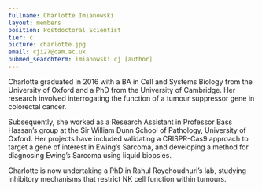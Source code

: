 ```yaml
---
fullname: Charlotte Imianowski
layout: members
position: Postdoctoral Scientist
tier: c
picture: charlotte.jpg 
email: cji27@cam.ac.uk 
pubmed_searchterm: imianowski cj [author] 
---
```


Charlotte graduated in 2016 with a BA in Cell and Systems Biology from the University of Oxford and a PhD from the University of Cambridge. Her research involved interrogating the function of a tumour suppressor gene in colorectal cancer.

Subsequently, she worked as a Research Assistant in Professor Bass Hassan’s group at the Sir William Dunn School of Pathology, University of Oxford. Her projects have included validating a CRISPR-Cas9 approach to target a gene of interest in Ewing’s Sarcoma, and developing a method for diagnosing Ewing’s Sarcoma using liquid biopsies.

Charlotte is now undertaking a PhD in Rahul Roychoudhuri’s lab, studying inhibitory mechanisms that restrict NK cell function within tumours.
